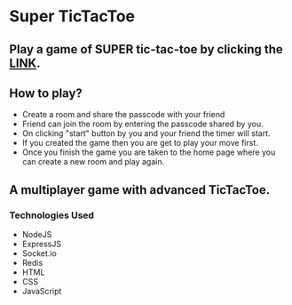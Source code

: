 # Super TicTacToe

## Play a game of SUPER tic-tac-toe by clicking the [LINK](https://super-tictactoe.onrender.com/).

## How to play?
- Create a room and share the passcode with your friend
- Friend can join the room by entering the passcode shared by you.
- On clicking "start" button by you and your friend the timer will start.
- If you created the game then you are get to play your move first.
- Once you finish the game you are taken to the home page where you can create a new room and play again.

## A multiplayer game with advanced TicTacToe.

### Technologies Used

- NodeJS
- ExpressJS
- Socket.io
- Redis
- HTML
- CSS
- JavaScript